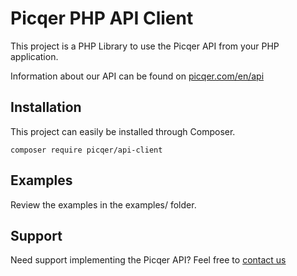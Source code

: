 Picqer PHP API Client
==========

This project is a PHP Library to use the Picqer API from your PHP application.

Information about our API can be found on [picqer.com/en/api](https://picqer.com/en/api)

## Installation
This project can easily be installed through Composer.

```
composer require picqer/api-client
```

## Examples
Review the examples in the examples/ folder.

## Support
Need support implementing the Picqer API? Feel free to [contact us](https://picqer.com/contact)

